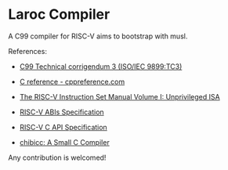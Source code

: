 Laroc Compiler
==============

A C99 compiler for RISC-V aims to bootstrap with musl.

References:

- [C99 Technical corrigendum 3 (ISO/IEC 9899:TC3)](https://open-std.org/JTC1/SC22/WG14/www/docs/n1256.pdf)

- [C reference - cppreference.com](https://en.cppreference.com/w/c)

- [The RISC-V Instruction Set Manual Volume I: Unprivileged ISA](https://github.com/riscv/riscv-isa-manual/releases/download/Ratified-IMAFDQC/riscv-spec-20191213.pdf)

- [RISC-V ABIs Specification](https://github.com/riscv-non-isa/riscv-elf-psabi-doc/releases/download/v1.0/riscv-abi.pdf)

- [RISC-V C API Specification](https://github.com/riscv-non-isa/riscv-c-api-doc/blob/master/riscv-c-api.md)

- [chibicc: A Small C Compiler](https://github.com/rui314/chibicc)

Any contribution is welcomed!
